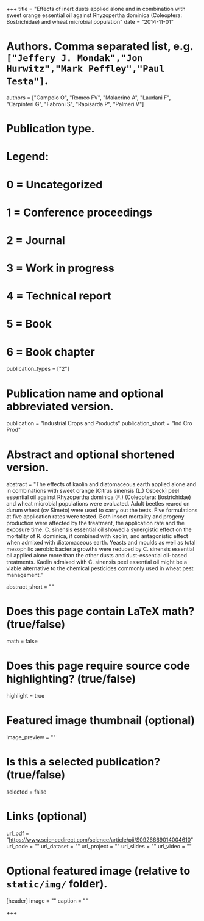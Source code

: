 +++
title = "Effects of inert dusts applied alone and in combination with sweet orange essential oil against Rhyzopertha dominica (Coleoptera: Bostrichidae) and wheat microbial population"
date = "2014-11-01"

# Authors. Comma separated list, e.g. `["Jeffery J. Mondak","Jon Hurwitz","Mark Peffley","Paul Testa"]`.
authors = ["Campolo O", "Romeo FV", "Malacrinò A", "Laudani F", "Carpinteri G", "Fabroni S", "Rapisarda P", "Palmeri V"]

# Publication type.
# Legend:
# 0 = Uncategorized
# 1 = Conference proceedings
# 2 = Journal
# 3 = Work in progress
# 4 = Technical report
# 5 = Book
# 6 = Book chapter
publication_types = ["2"]

# Publication name and optional abbreviated version.
publication = "Industrial Crops and Products"
publication_short = "Ind Cro Prod"

# Abstract and optional shortened version.
abstract = "The effects of kaolin and diatomaceous earth applied alone and in combinations with sweet orange [Citrus sinensis (L.) Osbeck] peel essential oil against Rhyzopertha dominica (F.) (Coleoptera: Bostrichidae) and wheat microbial populations were evaluated. Adult beetles reared on durum wheat (cv Simeto) were used to carry out the tests. Five formulations at five application rates were tested. Both insect mortality and progeny production were affected by the treatment, the application rate and the exposure time. C. sinensis essential oil showed a synergistic effect on the mortality of R. dominica, if combined with kaolin, and antagonistic effect when admixed with diatomaceous earth. Yeasts and moulds as well as total mesophilic aerobic bacteria growths were reduced by C. sinensis essential oil applied alone more than the other dusts and dust-essential oil-based treatments. Kaolin admixed with C. sinensis peel essential oil might be a viable alternative to the chemical pesticides commonly used in wheat pest management."

abstract_short = ""

# Does this page contain LaTeX math? (true/false)
math = false

# Does this page require source code highlighting? (true/false)
highlight = true

# Featured image thumbnail (optional)
image_preview = ""

# Is this a selected publication? (true/false)
selected = false

# Links (optional)
url_pdf = "https://www.sciencedirect.com/science/article/pii/S0926669014004610"
url_code = ""
url_dataset = ""
url_project = ""
url_slides = ""
url_video = ""

# Optional featured image (relative to `static/img/` folder).
[header]
image = ""
caption = ""

+++
